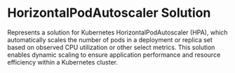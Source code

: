 # HorizontalPodAutoscaler Solution

Represents a solution for Kubernetes HorizontalPodAutoscaler (HPA), which automatically scales the number of pods in a deployment or replica set based on observed CPU utilization or other select metrics. 
This solution enables dynamic scaling to ensure application performance and resource efficiency within a Kubernetes cluster.
